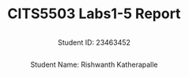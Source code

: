 ﻿<div style="display: flex; flex-direction: column; justify-content: center; align-items: center; height: 100vh;">

  <h1>CITS5503 Labs1-5 Report</h1>
  
  <p>Student ID: 23463452</p>
  <p>Student Name: Rishwanth Katherapalle</p>

</div>

# Lab 1

## AWS Account and Log in

### [1] Log into an IAM user account created for you on AWS.

1. I navigated to the AWS login page:
The login is here: https://489389878001.signin.aws.amazon.com/console, where 489389878001 is the account root user id.

2. I then entered my IAM username: 23463452@student.uwa.edu.au
3. It prompted me to enter the temporary password provided by the teaching team.
4. On first login, I was prompted to **change the password**. Choose a new password and confirm it.  
  
<img width="342" height="399" alt="image" src="https://github.com/user-attachments/assets/77fc7c42-cefc-462c-bbe6-dac7f82f5fd5" />



### [2] Search and open Identity Access Management

1. Click on the user account and click the Security Credentials tab to create access key.
   
   <img width="1920" height="1095" alt="image" src="https://github.com/user-attachments/assets/21679f56-eea3-4761-9e47-486c813fac89" />

3. Make a note of the Access key ID and the secret access key.
   
   <img width="1476" height="106" alt="image" src="https://github.com/user-attachments/assets/388b2bdd-9e8c-4180-a62e-9415c8fd0c46" />


## Set up recent Unix-like OSes

I am already using a WSL2 (Windows Subsystem for Linux) with Ubuntu 22.04 LTS. Installed and using the setup.

<img width="1479" height="757" alt="Screenshot 2025-09-16 092451" src="https://github.com/user-attachments/assets/e10a1690-d307-4e8b-aa41-23e69959b51b" />

## Install Linux packages

### [1] Installing Python

#### Linux and WSL2 Users

1. The recent Linux distributions such as Ubuntu 22.04 LTS, have Python 3.10 installed. I updated the packages to obtain the latest version:

```
sudo apt update
sudo apt -y upgrade
```
<img width="789" height="75" alt="Screenshot 2025-09-16 110132" src="https://github.com/user-attachments/assets/cef9c31f-2bc7-4ff2-ae5e-6dca1a62a1ee" />

2. To check the latest version use:
```
python3 -V
```

3. Next, I installed `pip3`, which is a tool that allows us to install and manage python libraries.

```
sudo apt install -y python3-pip
```

So you can install python packages by: `pip3 install package_name`

<img width="671" height="134" alt="Screenshot 2025-09-16 110207" src="https://github.com/user-attachments/assets/8132e45e-168f-47ed-9535-d645eac064ed" />



### [2] Installing awscli

1. I installed awscli as a wsl2 user using the following commands:
```
sudo apt install awscli
```

Then, 

```
pip3 install awscli --upgrade
```

<img width="590" height="96" alt="Screenshot 2025-09-16 110245" src="https://github.com/user-attachments/assets/1de08278-317d-4e43-9523-0fe062cb0553" />

### [3] Configuring AWS

1. Next, to configure the aws I used the command below:

```
aws configure
```
2. I then saw an output like this:

```
AWS Access Key ID [None]: <Your AWS Access Key ID>
AWS Secret Access Key [None]: <Your AWS Secret Access Key>
Default region name [None]: <Your assigned region>
Default output format [None]: json
```

3. I replaced the placeholder values above with my own AWS Access Key, AWS Secret Access Key and default region name: **ap-northeast-1**.
### [4] Installing boto3

1. Then, I used the following command to install boto3:

```
pip3 install boto3
```

<img width="1081" height="832" alt="Screenshot 2025-09-16 110341" src="https://github.com/user-attachments/assets/43816465-c24f-4aa9-b6f1-c4f198c2bab9" />

## Testing the installed environment

### [1] Testing the AWS environment

1. I used the following command to test the aws environment:

```
aws ec2 describe-regions --output table
```

<img width="996" height="605" alt="Screenshot 2025-09-16 110427" src="https://github.com/user-attachments/assets/7456d790-b202-43ce-a6e1-2940d9901861" />


### [2] Testing the Python environment

1. Now, I used the following script to test the python environment.
   
```
python3
>>> import boto3
>>> ec2 = boto3.client('ec2')
>>> response = ec2.describe_regions()
>>> print(response)
```

2. This created an un-tabulated response.
   <img width="1900" height="628" alt="Screenshot 2025-09-16 110454" src="https://github.com/user-attachments/assets/77a36b84-df08-41e5-af2d-624a569aa992" />


### [3] Write a Python script

1. Now, use the below script to tabulate the un-tabulated response above to have **2 columns** with **Endpoint** and **RegionName**.
   ```
   >>> import pandas as pd
   >>> print(pd.DataFrame(response['Regions'])[['Endpoint', 'RegionName']].to_string(index=False))
   ```
2. It takes the list of regions from response['Regions'], converts it into a Pandas table, keeps only the Endpoint and RegionName columns, formats that table as plain text without row numbers, and prints it.
 <img width="1153" height="553" alt="Screenshot 2025-09-16 111405" src="https://github.com/user-attachments/assets/3c13c892-0b5f-4253-9ca5-29a6756b9051" />


<div style="page-break-after: always;"></div>

# Lab 2


## Creating an EC2 instance using awscli

<img width="1919" height="1134" alt="Screenshot 2025-09-17 104130" src="https://github.com/user-attachments/assets/69843368-d09e-4aa2-9efb-ba96197a522d" />


1. I opened my wsl2 terminal and configured the AWS CLI with my user credentials:
   ```
   aws configure
   ```
   **Region**: **ap-northeast-1**
   
2. I created a new security group to control inbound traffic, it named after my student number with your desired description of it. I used the default description from the labs:

```
aws ec2 create-security-group --group-name 23463452-sg --description "security group for development environment"
```

This will use the default VPC (if you want to specify a VPC, use `--vpc-id vpc-xxxxxxxx`). Take a note of the security group id that is created. 

3. To allow SSH access, I added an inbound (ingress) rule on port 22. An inbound rule permits instances to receive traffic from the specified IPv4 or IPv6 address range:
   
```
aws ec2 authorize-security-group-ingress --group-name 23463452-sg --protocol tcp --port 22 --cidr 0.0.0.0/0
```

3. I generated a key pair for secure SSH login:

```
aws ec2 create-key-pair --key-name 23463452-key --query 'KeyMaterial' --output text > 23463452-key.pem
```

4. To use this key I moved the file to ~/.ssh and changed the permissions to:
   
```
mkdir -p ~/.ssh
mv 23463452-key.pem ~/.ssh/
chmod 400 ~/.ssh/23463452-key.pem
```

5. I launched an EC2 instance (t3.micro) with the provided AMI for my region **ap-northeast-1** and based on the security group id from the above steps:

```
 aws ec2 run-instances --image-id ami-054400ced365b82a0 --security-group-ids sg-04f5a7ee9c2753385 23463452-sg --count 1 --instance-type t3.micro --key-name 23463452-key --query 'Instances[0].InstanceId'

 ```

6. I tagged the instance with a proper name (23463452-vm) and based on the instance from the above step:
   
 ```
  aws ec2 create-tags --resources i-0e0ff961c57ddc589 --tags Key=Name,Value=23463452-vm
 ```
**NOTE**: If you create a single instance, you must name it using the format of `<student number>-vm` (e.g., 24242424-vm). If you need to create multiple ones, follow the naming format of `<student number>-vm1` and `<student number>-vm2` (e.g., 24242424-vm1, 24242424-vm2).

7. I retrieved the public IP for SSH connection based on the instance id from above:
   
```
aws ec2 describe-instances --instance-ids i-0e0ff961c57ddc589 --query 'Reservations[0].Instances[0].PublicIpAddress'
```

8. I connected via SSH: based on the IP address from above step:

```
ssh -i 23463452-key.pem ubuntu@35.77.17.205
```

Now, go to the AWS Console and search the ec2 instances where we get our created ec2  instance.

<img width="1422" height="465" alt="image" src="https://github.com/user-attachments/assets/c8c5dda3-06c5-409a-b11e-73ec7e251181" />




## Create an EC2 instance with Python Boto3

For this task I used the following Python script named **create_ec2.py** to implement the steps above for creating an EC2 instance using Boto3 based on steps 1 to 6: 
1. Copy the following script.
   
```
from __future__ import annotations

import os
from pathlib import Path

import boto3
from botocore.exceptions import ClientError, NoCredentialsError

STUDENT_NUMBER = "23463452"
REGION = "ap-northeast-1"
AMI_ID = "ami-054400ced365b82a0"
INSTANCE_TYPE = "t3.micro"


def _default_vpc_id(ec2) -> str: # Basically to get the vpc id for creating the security group using the functions.
    vpcs = ec2.describe_vpcs(Filters=[{"Name": "isDefault", "Values": ["true"]}]).get("Vpcs", [])
    if not vpcs:
        raise RuntimeError("No default VPC in region.")
    return vpcs[0]["VpcId"]


def _default_subnet_id(ec2, vpc_id: str) -> str: # Needed to run the instance of EC2.
    subnets = ec2.describe_subnets(
        Filters=[{"Name": "vpc-id", "Values": [vpc_id]}, {"Name": "default-for-az", "Values": ["true"]}]
    ).get("Subnets", [])
    if not subnets:
        subnets = ec2.describe_subnets(Filters=[{"Name": "vpc-id", "Values": [vpc_id]}]).get("Subnets", [])
        if not subnets:
            raise RuntimeError("No subnet in default VPC.")
    return sorted(subnets, key=lambda s: s["AvailabilityZone"])[0]["SubnetId"]


def main() -> int:
    sg_name = f"{STUDENT_NUMBER}-sg"
    key_name = f"{STUDENT_NUMBER}-key"
    inst_name = f"{STUDENT_NUMBER}-vm"
    pem_path = Path.home() / ".ssh" / f"{key_name}.pem"

    try:
        ec2 = boto3.client("ec2", region_name=REGION)

        # 1) Creates a Security Group
        vpc_id = _default_vpc_id(ec2)
        sg_resp = ec2.create_security_group(
            Description="security group for development environment",
            GroupName=sg_name,
            VpcId=vpc_id,
        )
        sg_id = sg_resp["GroupId"]
        # 2) Allows SSH access and permit instance to receive traffic from port 22
        ec2.authorize_security_group_ingress(
            GroupId=sg_id,
            IpPermissions=[
                {
                    "IpProtocol": "tcp",
                    "FromPort": 22,
                    "ToPort": 22,
                    "IpRanges": [{"CidrIp": "0.0.0.0/0", "Description": "SSH"}],
                }
            ],
        )

        # 3) Create Key Pair and write the permissions
        pem_path.parent.mkdir(parents=True, exist_ok=True)
        key_resp = ec2.create_key_pair(KeyName=key_name)
        pem_path.write_text(key_resp["KeyMaterial"], encoding="utf-8")
        os.chmod(pem_path, 0o400)

        # 4) Run the instance
        subnet_id = _default_subnet_id(ec2, vpc_id)
        run_resp = ec2.run_instances(
            ImageId=AMI_ID,
            InstanceType=INSTANCE_TYPE,
            MinCount=1,
            MaxCount=1,
            KeyName=key_name,
            NetworkInterfaces=[
                {
                    "DeviceIndex": 0,
                    "SubnetId": subnet_id,
                    "AssociatePublicIpAddress": True,
                    "Groups": [sg_id],
                }
            ],
        )
        instance_id = run_resp["Instances"][0]["InstanceId"]

        # 5) Tag the instance using a Name 
        ec2.create_tags(Resources=[instance_id], Tags=[{"Key": "Name", "Value": inst_name}])

        # 6) get Public IP
        ec2.get_waiter("instance_running").wait(InstanceIds=[instance_id])
        described = ec2.describe_instances(InstanceIds=[instance_id])
        public_ip = described["Reservations"][0]["Instances"][0].get("PublicIpAddress", "")
        if public_ip:
            print(f"PublicIp: {public_ip}")
            print(f"SSH: ssh -i '{pem_path}' ubuntu@{public_ip}")
        return 0

    except NoCredentialsError:
        print("ERROR: Configure AWS credentials (e.g., `aws configure`).")
    except ClientError as e:
        print(f"AWS ERROR: {e.response.get('Error', {}).get('Code', 'ClientError')}: {e}")
    except Exception as e:
        print(f"ERROR: {e}")

    return 1


if __name__ == "__main__":
    raise SystemExit(main())

```
**The breakdown of the functions used in the script**:

**_default_vpc_id(ec2) -> str**:

Input: takes a Boto3 EC2 client.
Action: It filters describe_vpcs by isDefault=true; chooses the first match.
Output: The default VPC ID (e.g., vpc-abc123) is given.

**_default_subnet_id(ec2, vpc_id: str) -> str**:

Input: It takes a EC2 client and a VPC ID.
Action: It tries describe_subnets with the filters vpc-id=<vpc_id> and default-for-az=true (auto public IP). If none of them then, fall back to any subnet in the VPC. It is then sorted by AvailabilityZone and picks the first one to determine.
Output: a Subnet ID is in which the EC2 instance lives.

**main() -> int**:

This implements all the steps of AWS CLI preparing the names/paths: builds security group name, key name, instance name, and PEM path under ~/.ssh/.

EC2 client: boto3.client("ec2", region_name=REGION).

1) sg_resp = ec2.create_security_group(): creates SG in the default VPC with description; saves sg_id.

2) ec2.authorize_security_group_ingress(): opens TCP/22 from 0.0.0.0/0 (world-open for convenience; risky on the open internet).

3) key_resp = ec2.create_key_pair(): creates key pair, writes PEM to disk, sets 0400 permissions.

4) run_resp = ec2.run_instances(): chooses a subnet from the above function, runs one t3.micro from the given AMI; attaches SG; ensures public IP via AssociatePublicIpAddress=True.

5) ec2.create_tags(): sets Name=23463452-vm.

6) desc = ec2.describe_instances():describes the instance.

Returns: 0 on success, 1 on handled errors.

**Note**: Refer to [page](https://boto3.amazonaws.com/v1/documentation/api/latest/reference/services/ec2.html) for details of all thefunctions used to initiate the EC2instance. 

2. Now run this script using:

```
python3 create_ec2.py
```

Another instance is created after the first one made using AWS CLI:

<img width="1919" height="491" alt="Screenshot 2025-09-17 104418" src="https://github.com/user-attachments/assets/bc157c7c-7b31-4bb8-92ac-c8984f0ad8c4" />


## Install Docker


1. I installed Docker on my WSL2 environment and started and enabled it. 
```
sudo apt install docker.io -y
sudo systemctl start docker
sudo systemctl enable docker
docker --version     # To check the version
```
<img width="861" height="302" alt="Screenshot 2025-09-16 175936" src="https://github.com/user-attachments/assets/a6a1a91b-2f3f-4179-aec0-906ecffff839" />

## Building and running an httpd container

2. I created a directory called html using the following commands:

```
mkdir html
```

3. I edited a file index.html inside the html directory:
   
```
nano html/index.html
```
4. Then added the following content in the nano editor:

```
  <html>
    <head> </head>
    <body>
      <p>Hello World!</p>
    </body>
  </html>
```
Then exit using Ctrl+O, ENTER, Ctrl+X to save the script and exit.
<img width="1181" height="296" alt="Screenshot 2025-09-16 180014" src="https://github.com/user-attachments/assets/9fc28c33-e3ff-4ca2-a236-6d020b545aff" />


5. Then I created a file called Dockerfile outside the html directory with the following content:
   <img width="863" height="75" alt="Screenshot 2025-09-16 180102" src="https://github.com/user-attachments/assets/57ea12a0-4684-44b9-bb44-dbd668c07e27" />
```
nano Dockerfile
```
Put this script there:
```
FROM httpd:2.4
COPY ./html/ /usr/local/apache2/htdocs/
```
Exit as above.

<img width="866" height="112" alt="Screenshot 2025-09-16 180133" src="https://github.com/user-attachments/assets/5a7e321e-9177-4e68-b368-984c9c911225" />



6. Now I built a docker image using the following command.

```
docker build -t my-apache2 .
```

If you run into permission errors, you may need add your user to the docker group:

```
sudo usermod -a -G docker <username>
```

Make sure to log out and log back in for this change to take effect.

7. Now I run the image:

```
docker run -p 80:80 -dit --name my-app my-apache2
```

8. I used this command to list all Docker containers, including both running and stopped ones:

```
docker ps -a
```

9. I stopped the running container:

```
docker stop my-app
```

10. Then, I removed the stopped container:
```
docker rm my-app
```


<img width="1478" height="707" alt="Screenshot 2025-09-16 175713" src="https://github.com/user-attachments/assets/5f0180d1-c262-4904-97ad-047203468cb6" />
<img width="531" height="77" alt="Screenshot 2025-09-16 175724" src="https://github.com/user-attachments/assets/9b642564-aaff-4dc5-ae60-fc4e823b73f6" />


I opened a browser and accessed the address: http://localhost or http://127.0.0.1 to confirm that I got "Hello World!"

<img width="442" height="213" alt="Screenshot 2025-09-16 175521" src="https://github.com/user-attachments/assets/6045ff08-8ee8-4303-bd93-f6a62fec7c2b" />


**NOTE**: Delete the created EC2 instance(s) from AWS console after the lab is done.

<div style="page-break-after: always;"></div>

# Lab 3

<div style="page-break-after: always;"></div>

# Lab 4

<div style="page-break-after: always;"></div>
